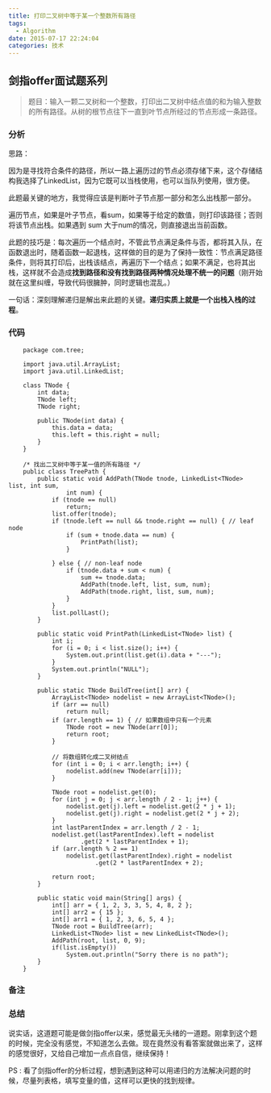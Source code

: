 ```yaml
---
title: 打印二叉树中等于某一个整数所有路径
tags:
  - Algorithm
date: 2015-07-17 22:24:04
categories: 技术
---
```


## 剑指offer面试题系列

> 题目：输入一颗二叉树和一个整数，打印出二叉树中结点值的和为输入整数的所有路径。从树的根节点往下一直到叶节点所经过的节点形成一条路径。

### 分析

思路：

因为是寻找符合条件的路径，所以一路上遍历过的节点必须存储下来，这个存储结构我选择了LinkedList，因为它既可以当栈使用，也可以当队列使用，很方便。

此题最关键的地方，我觉得应该是判断叶子节点那一部分和怎么出栈那一部分。

遍历节点，如果是叶子节点，看sum，如果等于给定的数值，则打印该路径；否则将该节点出栈。如果遇到 sum 大于num的情况，则直接退出当前函数。

此题的技巧是：每次遍历一个结点时，不管此节点满足条件与否，都将其入队，在函数退出时，随着函数一起退栈，这样做的目的是为了保持一致性：节点满足路径条件，则将其打印后，出栈该结点，再遍历下一个结点；如果不满足，也将其出栈，这样就不会造成**找到路径和没有找到路径两种情况处理不统一的问题**（刚开始就在这里纠缠，导致代码很臃肿，同时逻辑也混乱。）

一句话：深刻理解递归是解出来此题的关键。**递归实质上就是一个出栈入栈的过程**。

### 代码
		package com.tree;
		
		import java.util.ArrayList;
		import java.util.LinkedList;
		
		class TNode {
			int data;
			TNode left;
			TNode right;
		
			public TNode(int data) {
				this.data = data;
				this.left = this.right = null;
			}
		}
		
		/* 找出二叉树中等于某一值的所有路径 */
		public class TreePath {
			public static void AddPath(TNode tnode, LinkedList<TNode> list, int sum,
					int num) {
				if (tnode == null)
					return;
				list.offer(tnode);
				if (tnode.left == null && tnode.right == null) { // leaf node
					if (sum + tnode.data == num) {
						PrintPath(list);
					} 
					
				} else { // non-leaf node
					if (tnode.data + sum < num) {
						sum += tnode.data;
						AddPath(tnode.left, list, sum, num);
						AddPath(tnode.right, list, sum, num);
					}
				}
				list.pollLast();
			}
		
			public static void PrintPath(LinkedList<TNode> list) {
				int i;
				for (i = 0; i < list.size(); i++) {
					System.out.print(list.get(i).data + "---");
				}
				System.out.println("NULL");
			}
		
			public static TNode BuildTree(int[] arr) {
				ArrayList<TNode> nodelist = new ArrayList<TNode>();
				if (arr == null)
					return null;
				if (arr.length == 1) { // 如果数组中只有一个元素
					TNode root = new TNode(arr[0]);
					return root;
				}
		
				// 将数组转化成二叉树结点
				for (int i = 0; i < arr.length; i++) {
					nodelist.add(new TNode(arr[i]));
				}
		
				TNode root = nodelist.get(0);
				for (int j = 0; j < arr.length / 2 - 1; j++) {
					nodelist.get(j).left = nodelist.get(2 * j + 1);
					nodelist.get(j).right = nodelist.get(2 * j + 2);
				}
				int lastParentIndex = arr.length / 2 - 1;
				nodelist.get(lastParentIndex).left = nodelist
						.get(2 * lastParentIndex + 1);
				if (arr.length % 2 == 1)
					nodelist.get(lastParentIndex).right = nodelist
							.get(2 * lastParentIndex + 2);
		
				return root;
			}
		
			public static void main(String[] args) {
				int[] arr = { 1, 2, 3, 3, 5, 4, 8, 2 };
				int[] arr2 = { 15 };
				int[] arr1 = { 1, 2, 3, 6, 5, 4 };
				TNode root = BuildTree(arr);
				LinkedList<TNode> list = new LinkedList<TNode>();
				AddPath(root, list, 0, 9);
				if(list.isEmpty())
					System.out.println("Sorry there is no path");
			}
		}


### 备注

### 总结

说实话，这道题可能是做剑指offer以来，感觉最无头绪的一道题。刚拿到这个题的时候，完全没有感觉，不知道怎么去做。现在竟然没有看答案就做出来了，这样的感觉很好，又给自己增加一点点自信，继续保持！

PS : 看了剑指offer的分析过程，想到遇到这种可以用递归的方法解决问题的时候，尽量列表格，填写变量的值，这样可以更快的找到规律。